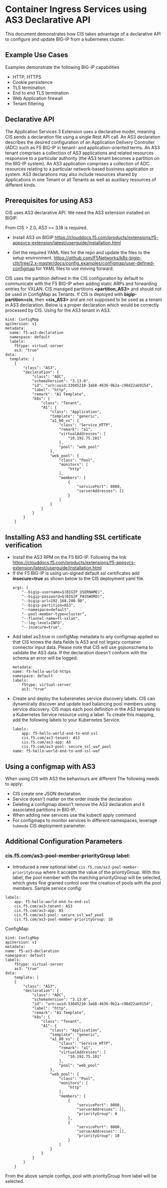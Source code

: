 # Container Ingress Services using AS3 Declarative API
This document demonstrates how CIS takes advantage of a declarative API to configure and update BIG-IP from a kubernetes cluster.

## Example Use Cases

Examples demonstrate the following BIG-IP capabilities 

* HTTP, HTTPS 
* Cookie persistence
* TLS termination
* End to end TLS termination
* Web Application firewall
* Tenant filtering

## Declarative API

The Application Services 3 Extension uses a declarative model, meaning CIS sends a declaration file using a single Rest API call. An AS3 declaration describes the desired configuration of an Application Delivery Controller (ADC) such as F5 BIG-IP in tenant- and application-oriented terms. An AS3 tenant comprises a collection of AS3 applications and related resources responsive to a particular authority (the AS3 tenant becomes a partition on the BIG-IP system). An AS3 application comprises a collection of ADC resources relating to a particular network-based business application or system. AS3 declarations may also include resources shared by Applications in one Tenant or all Tenants as well as auxiliary resources of different kinds.

## Prerequisites for using AS3
CIS uses AS3 declarative API. We need the AS3 extension installed on BIGIP. 

From CIS > 2.0, AS3 >= 3.18 is required.
 
* Install AS3 on BIGIP
  https://clouddocs.f5.com/products/extensions/f5-appsvcs-extension/latest/userguide/installation.html

* Get the required YAML files for the repo and update the files to the setup environment.
  https://github.com/F5Networks/k8s-bigip-ctlr/tree/2.x-master/docs/config_examples/configmap/user-defined-configmap for YAML files to use moving forward.

CIS uses the partition defined in the CIS configuration by default to communicate with the F5 BIG-IP when adding static ARPs and forwarding entries for VXLAN. CIS managed partitions **<partition_AS3>** and **<partition>** should not be used in ConfigMap as Tenants. If CIS is deployed with **bigip-partition=cis**, then **<cis_AS3>** and **<cis>** are not supposed to be used as a tenant in AS3 declaration. Below is a proper declaration which would be correctly processed by CIS. Using **<k8s>** for the AS3 tenant in AS3. 

```
kind: ConfigMap
apiVersion: v1
metadata:
  name: f5-as3-declaration
  namespace: default
  labels:
    f5type: virtual-server
    as3: "true"
data:
  template: |
    {
        "class": "AS3",
        "declaration": {
            "class": "ADC",
            "schemaVersion": "3.13.0",
            "id": "urn:uuid:33045210-3ab8-4636-9b2a-c98d22ab915d",
            "label": "http",
            "remark": "A1 Template",
            "k8s": {
                "class": "Tenant",
                "A1": {
                    "class": "Application",
                    "template": "generic",
                    "a1_80_vs": {
                        "class": "Service_HTTP",
                        "remark": "a1",
                        "virtualAddresses": [
                            "10.192.75.101"
                        ],
                        "pool": "web_pool"
                    },
                    "web_pool": {
                        "class": "Pool",
                        "monitors": [
                            "http"
                        ],
                        "members": [
                            {
                                "servicePort": 8080,
                                "serverAddresses": []
                            }
                        ]
                    }
                }
            }
        }
    }
```

## Installing AS3 and handling SSL certificate verification 

* Install the AS3 RPM on the F5 BIG-IP. Following the link https://clouddocs.f5.com/products/extensions/f5-appsvcs-extension/latest/userguide/installation.html
* If the F5 BIG-IP is using un-signed default ssl certificates add **insecure=true** as shown below to the CIS deployment yaml file.
    ```
    args: [
        "--bigip-username=$(BIGIP_USERNAME)",
        "--bigip-password=$(BIGIP_PASSWORD)",
        "--bigip-url=192.168.200.98",
        "--bigip-partition=AS3",
        "--namespace=default",
        "--pool-member-type=cluster",
        "--flannel-name=fl-vxlan",
        "--log-level=INFO",
        "--insecure=true",
    ```
* Add label as3:true in configMap metadata to any configmap applied so that CIS knows the data fields is AS3 and not legacy container connector input data. Please note that CIS will use gojsonschema to validate the AS3 data. If the declaration doesn't conform with the schema an error will be logged.
    ```
    metadata:
    name: f5-hello-world-https
    namespace: default
    labels:
        f5type: virtual-server
        as3: "true"
    ```
* Create and deploy the kuberenetes service discovery labels. CIS can dynamically discover and update load balancing pool members using service discovery. CIS maps each pool definition in the AS3 template to a Kubernetes Service resource using a label. To create this mapping, add the following labels to your Kubernetes Service.
    ```
    labels:
        app: f5-hello-world-end-to-end-ssl
        cis.f5.com/as3-tenant: AS3
        cis.f5.com/as3-app: A5
        cis.f5.com/as3-pool: secure_ssl_waf_pool
    name: f5-hello-world-end-to-end-ssl-waf
    ```
## Using a configmap with AS3
When using CIS with AS3 the behaviours are different The following needs to apply:

* CIS create one JSON declaration 
* Service doesn't matter on the order inside the declaration 
* Deleting a configmap doesn't remove the AS3 declaration and it associated partitions in BIG-IP.
* When adding new services use the kubectl apply command
* For configmaps to monitor services in different namespaces, leverage `hubmode` CIS deployment parameter. 

## Additional Configuration Parameters

### cis.f5.com/as3-pool-member-priorityGroup label:
* Introduced a new optional label `cis.f5.com/as3-pool-member-priorityGroup` where it accepts the value of the priorityGroup. With this label, the pool member with the matching priorityGroup will be selected, which gives fine grained control over the creation of pools with the pool members. Sample service config:
```
labels:
    app: f5-hello-world-end-to-end-ssl
    cis.f5.com/as3-tenant: AS3
    cis.f5.com/as3-app: A5
    cis.f5.com/as3-pool: secure_ssl_waf_pool
    cis.f5.com/as3-pool-member-priorityGroup: 10
```
    
ConfigMap:
```
kind: ConfigMap
apiVersion: v1
metadata:
name: f5-as3-declaration
namespace: default
labels:
    f5type: virtual-server
    as3: "true"
data:
    template: |
    {
        "class": "AS3",
        "declaration": {
            "class": "ADC",
            "schemaVersion": "3.13.0",
            "id": "urn:uuid:33045210-3ab8-4636-9b2a-c98d22ab915d",
            "label": "http",
            "remark": "A1 Template",
            "k8s": {
                "class": "Tenant",
                "A1": {
                    "class": "Application",
                    "template": "generic",
                    "a1_80_vs": {
                        "class": "Service_HTTP",
                        "remark": "a1",
                        "virtualAddresses": [
                            "10.192.75.101"
                        ],
                        "pool": "web_pool"
                    },
                    "web_pool": {
                        "class": "Pool",
                        "monitors": [
                            "http"
                        ],
                        "members": [
                            {
                                "servicePort": 8080,
                                "serverAddresses": [],
                                "priorityGroup": 0
                            },
                            {
                                "servicePort": 8080,
                                "serverAddresses": [],
                                "priorityGroup": 10
                            }
                        ]
                    }
                }
            }
        }
    }
```
From the above sample configs, pool with priorityGroup from label will be selected.
